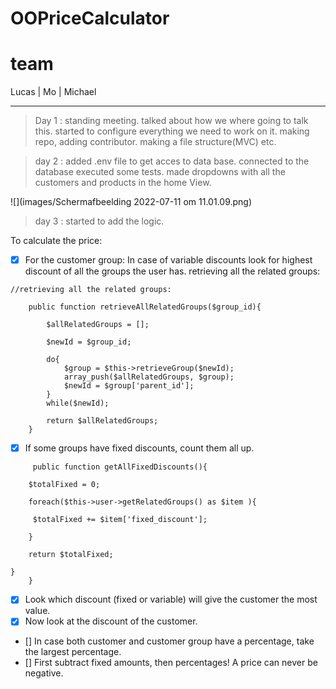 # OOPriceCalculator
#  team
Lucas | Mo  | Michael 

--------------------

>Day 1 :
standing meeting. talked about how we where going to talk this.
started to configure everything we need to work on it.
making repo, adding contributor. making a file structure(MVC) etc.

>day 2 : added .env file to get acces to data base. connected to the database
> executed some tests. made dropdowns with all the customers and products in the home View.

![](images/Schermafbeelding 2022-07-11 om 11.01.09.png)

>day 3 : started to add the logic. 

To calculate the price:

* [x] For the customer group: In case of variable discounts look for highest discount of all the groups the user has.
retrieving all the related groups:
````
//retrieving all the related groups:

    public function retrieveAllRelatedGroups($group_id){

        $allRelatedGroups = [];

        $newId = $group_id;

        do{
            $group = $this->retrieveGroup($newId);
            array_push($allRelatedGroups, $group);
            $newId = $group['parent_id'];
        }
        while($newId);

        return $allRelatedGroups;
    }
````
* [x] If some groups have fixed discounts, count them all up.
````
     public function getAllFixedDiscounts(){

    $totalFixed = 0;

    foreach($this->user->getRelatedGroups() as $item ){

     $totalFixed += $item['fixed_discount'];

    }

    return $totalFixed;
        
}
    }
````
* [x] Look which discount (fixed or variable) will give the customer the most value.
* [x] Now look at the discount of the customer.
* [] In case both customer and customer group have a percentage, take the largest percentage.
* [] First subtract fixed amounts, then percentages!
     A price can never be negative.
